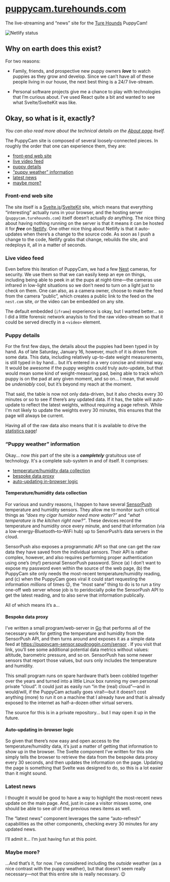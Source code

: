 # [puppycam.turehounds.com](https://puppycam.turehounds.com)

The live-streaming and “news” site for the [Ture Hounds](https://turehounds.com) PuppyCam!

![Netlify status](https://img.shields.io/netlify/47358d93-3acf-4c93-b133-f1653cc883c8)

## Why on earth does this exist?

For two reasons:

- Family, friends, and prospective new puppy owners _**love**_ to watch puppies
  as they grow and develop. Since we can’t have all of these people living in
  our house, the next best thing is a 24/7 live-stream.

- Personal software projects give me a chance to play with technologies that I’m
  curious about. I’ve used React quite a bit and wanted to see what
  Svelte/SvelteKit was like.

## Okay, so what is it, exactly?

_You can also read more about the technical details on the [About page](https://puppycam.turehounds.com/about/) itself._

The PuppyCam site is composed of several loosely-connected pieces. In roughly the
order that one can experience them, they are:

- [front-end web site](#front-end-web-site)
- [live video feed](#live-video-feed)
- [puppy details](#puppy-details)
- [“puppy weather” information](#puppy-weather-information)
- [latest news](#latest-news)
- [maybe more?](#maybe-more)

### Front-end web site

The site itself is a
[Svelte.js](https://svelte.dev)/[SvelteKit](https://kit.svelte.dev) site, which
means that everything “interesting” actually runs in your browser, and the
hosting server (`puppycam.turehounds.com`) itself doesn’t actually _do_
anything. The nice thing about having nothing running on the server is that it
means it can be hosted it for _**free**_ on [Netlify](https://netlify.com). One
other nice thing about Netlify is that it auto-updates when there’s a change to
the source code. As soon as I push a change to the code, Netlify grabs that
change, rebuilds the site, and redeploys it, all in a matter of seconds.

### Live video feed

Even before this iteration of PuppyCam, we had a few [Nest](https://nest.com)
cameras, for security. We use them so that we can easily keep an eye on things,
including being able to peek in at the pups at night-time—the cameras use
infrared in low-light situations so we don’t need to turn on a light just to
check on them. One can also, as a camera owner, choose to make the feed from the
camera “public”, which creates a public link to the feed on the `nest.com` site,
_or_ the video can be embedded on any site.

The default embedded (`iframe`) experience is okay, but I wanted better... so I did a
little forensic network anaylsis to find the raw video-stream so that it could
be served directly in a `<video>` element.

### Puppy details

For the first few days, the details about the puppies had been typed in by
hand. As of late Saturday, January 16, however, much of it is driven from
some data. This data, including relatively up-to-date weight measurements,
is still typed in by hand… but it’s entered in a very concise and minimal
way. It would be awesome if the puppy weights could truly auto-update, but
that would mean some kind of weight-measuring pad, being able to track which
puppy is on the pad at any given moment, and so on… I mean, that would be
_undeniably_
cool, but it’s beyond my reach at the moment.

That said, the table is now not only data-driven, but it also checks every 30
minutes or so to see if there’s any updated data. If it has, the table will
auto-update to reflect the latest weights, without requiring a page refresh.
While I'm not likely to update the weights every 30 minutes, this ensures that
the page will always be current.

Having all of the raw data also means that it is available to drive the
[statistics page](https://puppycam.turehounds.com/stats)!

### “Puppy weather” information

Okay... now _this_ part of the site is a _**completely**_ gratuitous use of
technology. It's a complete sub-system in and of itself. It comprises:

- [temperature/humidity data collection](#temperature-humidity-data-collection)
- [bespoke data proxy](#bespoke-data-proxy)
- [auto-updating in-browser logic](#auto-updating-in-browser-logic)

#### Temperature/humidity data collection

For various and sundry reasons, I happen to have several
[SensorPush](https://www.sensorpush.com/) temperature and humidity sensors. They
allow me to monitor such critical things as _“does my cigar humidor need more
water?”_ and _“what temperature is the kitchen right now?”_. These devices
record the temperature and humidity once every minute, and send that information
(via a low-energy-Bluetooth–to–WiFi hub) up to SenorPush’s data servers in the
cloud.

SensorPush also exposes a programmatic API so that one can get the raw data they
have saved from the individual sensors. Their API is rather complex, however,
and also requires performing proper authentication using one’s (my!) personal
SensorPush password. Since (a) I don’t want to expose my password even within
the source of the web page, (b) the PuppyCam site only needs the most-recent
temperature/humidity reading, and (c) when the PuppyCam goes viral it could
start requesting the information _millions_ of times 😉, the “most sane” thing
to do is to run a tiny one-off web server whose job is to peridocially poke the
SensorPush API to get the latest reading, and to also serve that information
publically.

All of which means it’s a…

#### Bespoke data proxy

I’ve written a small program/web-server in [Go](https://golang.org/) that
performs all of the necessary work for getting the temperature and humidity from
the SensorPush API, and then turns around and exposes it as a simple data feed
at <https://puppycam-sensor.spudnoggin.com/sensor> . If you visit that link,
you’ll see some additional potential data metrics without values: altitude,
barometric pressure, and so on. SensorPush has some newer sensors that report
those values, but ours only includes the temperature and humidity.

This small program runs on spare hardware that’s been cobbled together over
the years and turned into a little Linux box running my own personal private
“cloud”. It could just as easily run “in the (real) cloud”—and in
would/will, if the PuppyCam actually goes viral!—but it doesn’t cost
anything (more) to run it on a machine that I already have and that is
already exposed to the internet as half-a-dozen other virtual servers.

The source for this is in a private repository... but I may open it up in the
future.

#### Auto-updating in-browser logic

So given that there’s now easy and open access to the temperature/humidity data,
it’s just a matter of getting that information to show up in the browser. The
Svelte component I’ve written for this site simply tells the browser to retrieve
the data from the bespoke data proxy every 30 seconds, and then updates the
information on the page. Updating the page is something that Svelte was designed
to do, so this is a lot easier than it might sound.

### Latest news

I thought it would be good to have a way to highlight the most-recent news
update on the main page. And, just in case a visitor misses some, one should be
able to see _all_ of the previous news items as well.

The “latest news” component leverages the same “auto-refresh” capabilities
as the other components, checking every 30 minutes for any updated news.

I’ll admit it… I’m just having fun at this point.

### Maybe more?

…And that’s it, for now. I’ve considered including the _outside_ weather (as a
nice contrast with the puppy weather), but that doesn’t seem really
necessary—not that this entire site is really necessary. 😉
